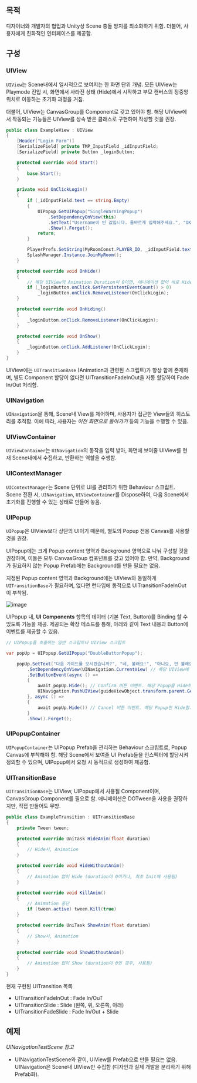 ## 목적

디자이너와 개발자의 협업과 Unity상 Scene 충돌 방지를 최소화하기 위함. 더불어, 사용자에게 친화적인 인터페이스를 제공함.

## 구성

### UIView

``UIView``는 Scene내에서 일시적으로 보여지는 한 화면 단위 개념. 모든 UIView는 Playmode 진입 시, 화면에서 사라진 상태 (Hide)에서 시작하고 부모 캔버스의 정중앙 위치로 이동하는 초기화 과정을 거침.

더불어, UIView는 CanvasGroup를 Component로 갖고 있어야 함. 해당 UIView에서 작동되는 기능들은 UIView를 상속 받은 클래스로 구현하여 작성할 것을 권장.

```csharp
public class ExampleView : UIView
{
    [Header("Login Form")]
    [SerializeField] private TMP_InputField _idInputField;
    [SerializeField] private Button _loginButton;

    protected override void Start()
    {
        base.Start();
    }

    private void OnClickLogin()
    {
        if (_idInputField.text == string.Empty)
        {
            UIPopup.GetUIPopup("SingleWarningPopup")
                .SetDependencyOnView(this)
                .SetText("Username이 빈 값입니다. 올바르게 입력해주세요.", "OK")
                .Show().Forget();
            return;
        }

        PlayerPrefs.SetString(MyRoomConst.PLAYER_ID, _idInputField.text);
        SplashManager.Instance.JoinMyRoom();
    }

    protected override void OnHide()
    {
        // 해당 UIView의 Animation Duration이 0이면, 애니메이션 없이 바로 Hide가 실행되므로, OnHide에서 이벤트 삭제를 검토한다.
        if (_loginButton.onClick.GetPersistentEventCount() > 0)
            _loginButton.onClick.RemoveListener(OnClickLogin);
    }

    protected override void OnHiding()
    {
        _loginButton.onClick.RemoveListener(OnClickLogin);
    }

    protected override void OnShow()
    {
        _loginButton.onClick.AddListener(OnClickLogin);
    }
}    
```

UIView에는 ``UITransitionBase`` (Animation과 관련된 스크립트)가 항상 함께 존재하며, 별도 Component 할당이 없다면 UITransitionFadeInOut을 자동 할당하여 Fade In/Out 처리함.

### UINavigation

``UINavigation``을 통해, Scene내 View를 제어하며, 사용자가 접근한 View들의 히스토리를 추적함. 이에 따라, 사용자는 *이전 화면으로 돌아가기* 등의 기능을 수행할 수 있음.

### UIViewContainer

``UIViewContainer``는 ``UINavigation``의 동작을 입력 받아, 화면에 보여줄 UIView를 현재 Scene내에서 수집하고, 반환하는 역할을 수행함.

### UIContextManager

``UIContextManager``는 Scene 단위로 UI를 관리하기 위한 Behaviour 스크립트. Scene 전환 시, ``UINavigation``, ``UIViewContainer``를 Dispose하여, 다음 Scene에서 초기화를 진행할 수 있는 상태로 만들어 놓음.

### UIPopup

``UIPopup``은 UIView보다 상단의 UI이기 때문에, 별도의 Popup 전용 Canvas를 사용할 것을 권장. 

UIPopup에는 크게 Popup content 영역과 Background 영역으로 나눠 구성할 것을 권장하며, 이들은 모두 CanvasGroup 컴포넌트를 갖고 있어야 함. 만약, Background가 필요하지 않는 Popup Prefab에는 Background를 만들 필요는 없음.

지정된 Popup content 영역과 Background에는 UIView와 동일하게 ``UITransitionBase``가 필요하며, 없다면 런타임에 동적으로 UITransitionFadeInOut이 부착됨.

![image](uploads/dd63309d29941e08ba0d6486abc9eda7/image.png)

UIPopup 내, **UI Components** 항목의 데이터 (기본 Text, Button)를 Binding 할
수 있도록 기능을 제공. 제공되는 확장 메소드를 통해, 아래와 같이 Text 내용과 Button에 이벤트를 제공할 수 있음.

```csharp
// UIPopup을 호출하는 일반 스크립트나 UIView 스크립트

var popUp = UIPopup.GetUIPopup("DoubleButtonPopup");

    popUp.SetText("다음 가이드를 보시겠습니까?", "네, 볼래요!", "아니요, 안 볼래요!") // 팝업 내용, Confirm 버튼, Cancel 버튼
        .SetDependencyOnView(UINavigation.CurrentView) // 해당 UIView에 Lifecycle에 따름 (Hide시, Hide됨)
        .SetButtonEvent(async () =>
        {
            await popUp.Hide(); // Confirm 버튼 이벤트. 해당 Popup을 Hide하고, 다음 UIView를 보여줌.
            UINavigation.PushUIView(guideViewObject.transform.parent.GetChild(nextGameObjectIndex).name);
        }, async () => 
        {
            await popUp.Hide()) // Cancel 버튼 이벤트. 해당 Popup만 Hide함.
        }
        .Show().Forget();
```

### UIPopupContainer

``UIPopupContainer``는 UIPopup Prefab을 관리하는 Behaviour 스크립트로, Popup Canvas에 부착해야 함. 해당 Scene에서 보여줄 UI Prefab들을 인스펙터에 할당시켜 정의할 수 있으며, UIPopup에서 요청 시 동적으로 생성하여 제공함.

### UITransitionBase

``UITransitionBase``는 UIView, UIPopup에서 사용될 Component이며, CanvasGroup Component를 필요로 함. 애니메이션은 DOTween을 사용을 권장하지만, 직접 만들어도 무방.

```csharp
public class ExampleTransition : UITransitionBase
{
    private Tween tween;

    protected override UniTask HideAnim(float duration)
    {
        // Hide시, Animation
    }

    protected override void HideWithoutAnim()
    {
        // Animation 없이 Hide (duration이 0이거나, 최초 Init에 사용됨)
    }

    protected override void KillAnim()
    {
        // Animation 중단
        if (tween.active) tween.Kill(true)
    }

    protected override UniTask ShowAnim(float duration)
    {
        // Show시, Animation
    }

    protected override void ShowWithoutAnim()
    {
        // Animation 없이 Show (duration이 0인 경우, 사용됨)
    }
}
```

현재 구현된 UITransition 목록

- UITransitionFadeInOut : Fade In/OuT
- UITransitionSlide : Slide (왼쪽, 위, 오른쪽, 아래)
- UITransitionFadeSlide : Fade In/Out + Slide

## 예제

*UINavigationTestScene 참고*

- UINavigationTestScene와 같이, UIView를 Prefab으로 만들 필요는 없음. UINavigation은 Scene내 UIView만 수집함 (디자인과 실제 개발을 분리하기 위해 Prefab화).
